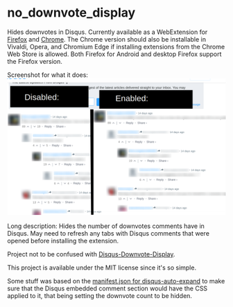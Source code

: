 # no_downvote_display
Hides downvotes in Disqus. Currently available as a WebExtension for [Firefox](https://addons.mozilla.org/en-US/firefox/addon/no_downvote_display/) and [Chrome](https://chrome.google.com/webstore/detail/nodownvotedisplay/kamllmjccehkagnboedgedodpneaippg?hl=en&gl=US). The Chrome version should also be installable in Vivaldi, Opera, and Chromium Edge if installing extensions from the Chrome Web Store is allowed. Both Firefox for Android and desktop Firefox support the Firefox version.

Screenshot for what it does:
![](/screenshot.png?raw=true)

Long description:
Hides the number of downvotes comments have in Disqus. May need to refresh any tabs with Disqus comments that were opened before installing the extension.

Project not to be confused with [Disqus-Downvote-Display](https://github.com/andytuwm/Disqus-Downvote-Display).

This project is available under the MIT license since it's so simple.


Some stuff was based on the [manifest.json for disqus-auto-expand](https://github.com/John30013/disqus-auto-expand/blob/master/src/Firefox/manifest.json) to make sure that the Disqus embedded comment section would have the CSS applied to it, that being setting the downvote count to be hidden.
